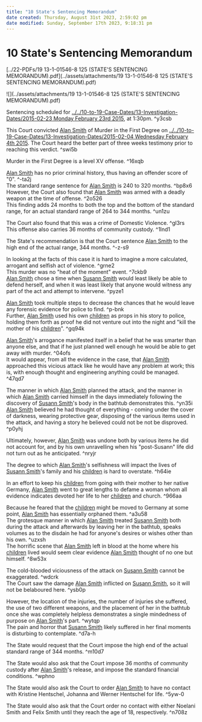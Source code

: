 ```yaml
---
title: "10 State's Sentencing Memorandum"
date created: Thursday, August 31st 2023, 2:59:02 pm
date modified: Sunday, September 17th 2023, 9:18:31 pm
---
```


# 10 State's Sentencing Memorandum

[../22-PDFs/19 13-1-01546-8 125 (STATE'S SENTENCING MEMORANDUM).pdf](../assets/attachments/19 13-1-01546-8 125 (STATE'S SENTENCING MEMORANDUM).pdf)

![](../assets/attachments/19 13-1-01546-8 125 (STATE'S SENTENCING MEMORANDUM).pdf)

Sentencing scheduled for [../../10-to-19-Case-Dates/13-Investigation-Dates/2015-02-23 Monday February 23rd 2015](./2015-02-23%20Monday%20February%2023rd%202015.md#), at 1:30pm. ^y3csb

This Court convicted [Alan Smith](./01%20Alan%20Smith.md#) of Murder in the First Degree on [../../10-to-19-Case-Dates/13-Investigation-Dates/2015-02-04 Wednesday February 4th 2015](./2015-02-04%20Wednesday%20February%204th%202015.md#). The Court heard the better part of three weeks testimony prior to reaching this verdict. ^swi5b

Murder in the First Degree is a level XV offense. ^16xqb

[Alan Smith](./01%20Alan%20Smith.md#.md#) has no prior criminal history, thus having an offender score of "0". ^-ta2j  
The standard range sentence for [Alan Smith](./01%20Alan%20Smith.md#.md#.md#) is 240 to 320 months. ^bp8x6  
However, the Court also found that [Alan Smith](./01%20Alan%20Smith.md#.md#.md#.md#) was armed with a deadly weapon at the time of offense. ^2o526  
This finding adds 24 months to both the top and the bottom of the standard range, for an actual standard range of 264 to 344 months. ^un1zu

The Court also found that this was a crime of Domestic Violence. ^gl3rs  
This offense also carries 36 months of community custody. ^1lnd1

The State's recommendation is that the Court sentence [Alan Smith](./01%20Alan%20Smith.md#.md#.md#.md#.md#) to the high end of the actual range, 344 months. ^-z-s9

In looking at the facts of this case it is hard to imagine a more calculated, arrogant and selfish act of violence. ^grne2  
This murder was no "heat of the moment" event. ^7ckb9  
[Alan Smith](./01%20Alan%20Smith.md#.md#.md#.md#.md#.md#) chose a time when [Susann Smith](./01%20Susann%20Smith.md#) would least likely be able to defend herself, and when it was least likely that anyone would witness any part of the act and attempt to intervene. ^pyze1

[Alan Smith](./01%20Alan%20Smith.md#.md#.md#.md#.md#.md#.md#) took multiple steps to decrease the chances that he would leave any forensic evidence for police to find. ^p-bnk  
Further, [Alan Smith](./01%20Alan%20Smith.md#.md#.md#.md#.md#.md#.md#.md#) used his own [children](./07%20Children.md#.md#.md#.md#) as props in his story to police, holding them forth as proof he did not venture out into the night and "kill the mother of his [children](./07%20Children.md#)". ^gq94k

[Alan Smith](./01%20Alan%20Smith.md#.md#.md#.md#.md#.md#.md#.md#.md#)'s arrogance manifested itself in a belief that he was smarter than anyone else, and that if he just planned well enough he would be able to get away with murder. ^04ofs  
It would appear, from all the evidence in the case, that [Alan Smith](./01%20Alan%20Smith.md#.md#.md#.md#.md#.md#.md#.md#.md#.md#) approached this vicious attack like he would have any problem at work; this is, with enough thought and engineering anything could be managed. ^47qd7

The manner in which [Alan Smith](./01%20Alan%20Smith.md#.md#.md#.md#.md#.md#.md#.md#.md#.md#.md#.md#) planned the attack, and the manner in which [Alan Smith](./01%20Alan%20Smith.md#.md#.md#.md#.md#.md#.md#.md#.md#.md#.md#) carried himself in the days immediately following the discovery of [Susann Smith](./01%20Susann%20Smith.md#.md#)'s body in the bathtub demonstrates this. ^yn35i  
[Alan Smith](./01%20Alan%20Smith.md#.md#.md#.md#.md#.md#.md#.md#.md#.md#.md#.md#.md#) believed he had thought of everything - coming under the cover of darkness, wearing protective gear, disposing of the various items used in the attack, and having a story he believed could not be not be disproved. ^p0yhj

Ultimately, however, [Alan Smith](./01%20Alan%20Smith.md#.md#.md#.md#.md#.md#.md#.md#.md#.md#.md#.md#.md#.md#) was undone both by various items he did not account for, and by his own unravelling when his "post-Susann" life did not turn out as he anticipated. ^nryjr

The degree to which [Alan Smith](./01%20Alan%20Smith.md#.md#.md#.md#.md#.md#.md#.md#.md#.md#.md#.md#.md#.md#.md#.md#.md#)'s selfishness will impact the lives of [Susann Smith](./01%20Susann%20Smith.md#.md#.md#)'s family and his [children](./07%20Children.md#.md#) is hard to overstate. ^h64ie

In an effort to keep his [children](./07%20Children.md#) from going with their mother to her native Germany, [Alan Smith](./01%20Alan%20Smith.md#.md#.md#.md#.md#.md#.md#.md#.md#.md#.md#.md#.md#.md#.md#) went to great lengths to defame a woman whom all evidence indicates devoted her life to her [children](./07%20Children.md#.md#.md#) and church. ^966aa

Because he feared that the [children](./07%20Children.md#.md#) might be moved to Germany at some point, [Alan Smith](./01%20Alan%20Smith.md#.md#.md#.md#.md#.md#.md#.md#.md#.md#.md#.md#.md#.md#.md#.md#) has essentially orphaned them. ^a3u58  
The grotesque manner in which [Alan Smith](./01%20Alan%20Smith.md#.md#.md#.md#.md#.md#.md#.md#.md#.md#.md#.md#.md#.md#.md#.md#.md#.md#.md#) treated [Susann Smith](./01%20Susann%20Smith.md#.md#.md#.md#) both during the attack and afterwards by leaving her in the bathtub, speaks volumes as to the disdain he had for anyone's desires or wishes other than his own. ^uzxsh  
The horrific scene that [Alan Smith](./01%20Alan%20Smith.md#.md#.md#.md#.md#.md#.md#.md#.md#.md#.md#.md#.md#.md#.md#.md#.md#.md#.md#.md#) left in blood at the home where his [children](./07%20Children.md#.md#.md#.md#.md#) lived would seem clear evidence [Alan Smith](./01%20Alan%20Smith.md#.md#.md#.md#.md#.md#.md#.md#.md#.md#.md#.md#.md#.md#.md#.md#.md#.md#) thought of no one but himself. ^8w53x

The cold-blooded viciousness of the attack on [Susann Smith](./01%20Susann%20Smith.md#.md#.md#.md#.md#) cannot be exaggerated. ^wdcrk  
The Court saw the damage [Alan Smith](./01%20Alan%20Smith.md#.md#.md#.md#.md#.md#.md#.md#.md#.md#.md#.md#.md#.md#.md#.md#.md#.md#.md#.md#.md#) inflicted on [Susann Smith](./01%20Susann%20Smith.md#.md#.md#.md#.md#.md#), so it will not be belaboured here. ^ysb0p

However, the location of the injuries, the number of injuries she suffered, the use of two different weapons, and the placement of her in the bathtub once she was completely helpless demonstrates a single mindedness of purpose on [Alan Smith](./01%20Alan%20Smith.md#.md#.md#.md#.md#.md#.md#.md#.md#.md#.md#.md#.md#.md#.md#.md#.md#.md#.md#.md#.md#.md#)'s part. ^wytqp  
The pain and horror that [Susann Smith](./01%20Susann%20Smith.md#.md#.md#.md#.md#.md#.md#) likely suffered in her final moments is disturbing to contemplate. ^d7a-h

The State would request that the Court impose the high end of the actual standard range of 344 months. ^m10d7

The State would also ask that the Court impose 36 months of community custody after [Alan Smith](./01%20Alan%20Smith.md#)'s release, and impose the standard financial conditions. ^wphno

The State would also ask the Court to order [Alan Smith](./01%20Alan%20Smith.md#.md#) to have no contact with Kristine Hentschel, Johanna and Werner Hentschel for life. ^5yw-0

The State would also ask that the Court order no contact with either Noelani Smith and Felix Smith until they reach the age of 18, respectively. ^n708z

